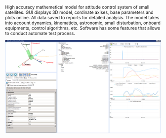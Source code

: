 High accuracy mathemetical model for attitude control system of small satellites. GUI displays 3D model, cordinate axises, base parameters and plots online. All data saved to reports for detailed analysis. The model takes into account  dynamics, kinematicts, astronomic, small disturbation, onboard equipments, control algorithms, etc. Software has some features that allows to conduct automate test process.

![Software model](https://github.com/dmitrii-naumenko/Portfolio/blob/main/dotNET/Attitude%20Control%20System%20Model/ACS%20Model%20main%20screen.png?raw=true)